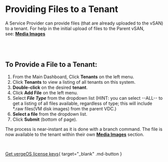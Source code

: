 

# Providing Files to a Tenant

A Service Provider can provide files (that are already uploaded to the vSAN) to a tenant. For help in the initial upload of files to the Parent vSAN, see: [**Media Images**](/product-guide/vsan/uploading-files-to-vsan)

<br>
<br>

## To Provide a File to a Tenant:

1.  From the Main Dashboard, Click **Tenants** on the left menu.
2.  Click **Tenants** to view a listing of all tenants on this system.
3.  **Double-click** on the desired **tenant**.
4.  Click **Add File** on the left menu.
5.  Select ***File Type*** from the dropdown list (HINT: you can select --ALL-- to get a listing of all files available, regardless of type; this will include \*.raw files(VM disk images) from the parent VDC.)
6.  **Select a file** from the dropdown list.
7.  Click **Submit** (bottom of page).

The process is near-instant as it is done with a branch command. The file is now available to the tenant within their own [**Media Images**](/product-guide/vsan/uploading-files-to-vsan) section.

<br>

[Get vergeOS license keys](https://www.verge.io/test-drive){ target="_blank" .md-button }